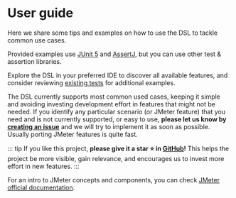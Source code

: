 # User guide

Here we share some tips and examples on how to use the DSL to tackle common use cases.

Provided examples use [JUnit 5](https://junit.org/junit5/) and [AssertJ](https://joel-costigliola.github.io/assertj/assertj-core-quick-start.html), but you can use other test & assertion libraries.

Explore the DSL in your preferred IDE to discover all available features, and consider reviewing [existing tests](/jmeter-java-dsl/src/test/java/us/abstracta/jmeter/javadsl) for additional examples.

The DSL currently supports most common used cases, keeping it simple and avoiding investing development effort in features that might not be needed. If you identify any particular scenario (or JMeter feature) that you need and is not currently supported, or easy to use, **please let us know by [creating an issue](https://github.com/abstracta/jmeter-java-dsl/issues)** and we will try to implement it as soon as possible. Usually porting JMeter features is quite fast.

::: tip
If you like this project, **please give it a star ⭐ in [GitHub](https://github.com/abstracta/jmeter-java-dsl)!** This helps the project be more visible, gain relevance, and encourages us to invest more effort in new features.
:::

For an intro to JMeter concepts and components, you can check [JMeter official documentation](http://jmeter.apache.org/usermanual/get-started.html).

<!-- @include: setup.md -->
<!-- @include: simple-test-plan.md -->
<!-- @include: recorder/index.md -->
<!-- @include: jmx2dsl.md -->
<!-- @include: scale/index.md -->
<!-- @include: autostop.md -->
<!-- @include: thread-groups/index.md -->
<!-- @include: debugging/index.md -->
<!-- @include: reporting/index.md -->
<!-- @include: response-processing/index.md -->
<!-- @include: request-generation/index.md -->
<!-- @include: variables-and-properties/index.md -->
<!-- @include: test-resources.md -->
<!-- @include: protocols/index.md -->
<!-- @include: wrapper.md -->
<!-- @include: jmx.md -->
